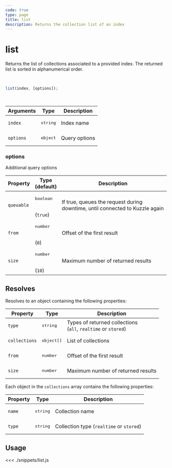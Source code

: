 ```yaml
---
code: true
type: page
title: list
description: Returns the collection list of an index
---
```


# list

Returns the list of collections associated to a provided index.
The returned list is sorted in alphanumerical order.

<br/>

```js
list(index, [options]);
```

<br/>

| Arguments | Type              | Description   |
|-----------|-------------------|---------------|
| `index`   | <pre>string</pre> | Index name    |
| `options` | <pre>object</pre> | Query options |

### options

Additional query options

| Property   | Type<br/>(default)              | Description                                                                  |
|------------|---------------------------------|------------------------------------------------------------------------------|
| `queuable` | <pre>boolean</pre><br/>(`true`) | If true, queues the request during downtime, until connected to Kuzzle again |
| `from`     | <pre>number</pre> <br/>(`0`)    | Offset of the first result <DeprecatedBadge version="7.1.4"/>                |
| `size`     | <pre>number</pre> <br/>(`10`)   | Maximum number of returned results <DeprecatedBadge version="7.1.4"/>     |

## Resolves

Resolves to an object containing the following properties:

| Property      | Type                | Description                                                        |
|---------------|---------------------|--------------------------------------------------------------------|
| `type`        | <pre>string</pre>   | Types of returned collections <br/>(`all`, `realtime` or `stored`) |
| `collections` | <pre>object[]</pre> | List of collections                                                |
| `from`        | <pre>number</pre>   | Offset of the first result <DeprecatedBadge version="7.1.4"/>                                        |
| `size`        | <pre>number</pre>   | Maximum number of returned results <DeprecatedBadge version="7.1.4"/>                                |

Each object in the `collections` array contains the following properties:

| Property | Type              | Description                              |
|----------|-------------------|------------------------------------------|
| `name`   | <pre>string</pre> | Collection name                          |
| `type`   | <pre>string</pre> | Collection type (`realtime` or `stored`) |

## Usage

<<< ./snippets/list.js
